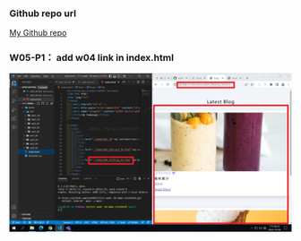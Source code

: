 ### Github repo url

[My Github repo](https://github.com/nai04811/1111-sweb--1N-demo-211410294)

### W05-P1： add w04 link in index.html

![](w05-p1.png)
